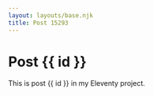 ```yaml
---
layout: layouts/base.njk
title: Post 15293
---
```


# Post {{ id }}

This is post {{ id }} in my Eleventy project.
